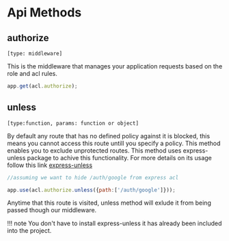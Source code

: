 # Api Methods

## authorize
    [type: middleware]

This is the middleware that manages your application requests based on the role and acl rules.

```js
app.get(acl.authorize);

```

## unless
    [type:function, params: function or object]

By default any route that has no defined policy against it is blocked, this means you cannot access this route untill you specify a policy.
This method enables you to exclude unprotected routes. This method uses express-unless package to achive this functionality.
For more details on its usage follow this link [express-unless](https://github.com/jfromaniello/express-unless/blob/master/README.md)

```js
//assuming we want to hide /auth/google from express acl

app.use(acl.authorize.unless({path:['/auth/google']}));

```

Anytime that this route is visited, unless method will exlude it from being passed though our middleware.

!!! note
    You don't have to install express-unless it has already been included into the project.
